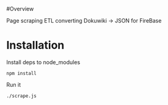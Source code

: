 #Overview

Page scraping ETL converting Dokuwiki -> JSON for FireBase

# Installation

Install deps to node_modules

    npm install

Run it

    ./scrape.js
